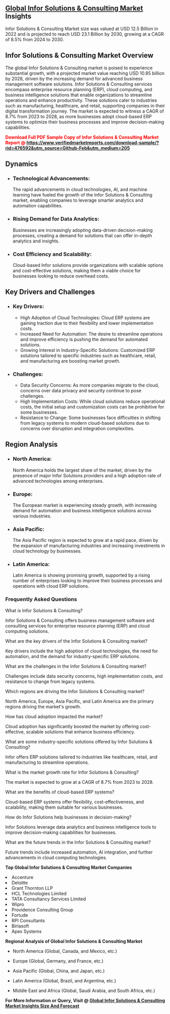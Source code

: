 <h2><a href="https://www.verifiedmarketreports.com/download-sample/?rid=476592&amp;utm_source=Github&amp;utm_medium=205" target="_blank">Global Infor Solutions & Consulting Market</a> Insights</h2><p>Infor Solutions & Consulting Market size was valued at USD 12.5 Billion in 2022 and is projected to reach USD 23.1 Billion by 2030, growing at a CAGR of 8.5% from 2024 to 2030.</p><p> <h2>Infor Solutions & Consulting Market Overview</h2> <p>The global Infor Solutions & Consulting market is poised to experience substantial growth, with a projected market value reaching USD 10.85 billion by 2028, driven by the increasing demand for advanced business management software solutions. Infor Solutions & Consulting services encompass enterprise resource planning (ERP), cloud computing, and business intelligence solutions that enable organizations to streamline operations and enhance productivity. These solutions cater to industries such as manufacturing, healthcare, and retail, supporting companies in their digital transformation journey. The market is expected to witness a CAGR of 8.7% from 2023 to 2028, as more businesses adopt cloud-based ERP systems to optimize their business processes and improve decision-making capabilities.</p> <p><strong><p><span class=""><span style="color: #ff0000;"><strong>Download Full PDF Sample Copy of Infor Solutions & Consulting Market Report</strong> @ </span><a href="https://www.verifiedmarketreports.com/download-sample/?rid=476592&amp;utm_source=Github-Feb&amp;utm_medium=205" target="_blank">https://www.verifiedmarketreports.com/download-sample/?rid=476592&amp;utm_source=Github-Feb&amp;utm_medium=205</a></span></p></strong></p> <h2>Dynamics</h2> <ul> <li><h3>Technological Advancements:</h3> The rapid advancements in cloud technologies, AI, and machine learning have fueled the growth of the Infor Solutions & Consulting market, enabling companies to leverage smarter analytics and automation capabilities.</li> <li><h3>Rising Demand for Data Analytics:</h3> Businesses are increasingly adopting data-driven decision-making processes, creating a demand for solutions that can offer in-depth analytics and insights.</li> <li><h3>Cost Efficiency and Scalability:</h3> Cloud-based Infor solutions provide organizations with scalable options and cost-effective solutions, making them a viable choice for businesses looking to reduce overhead costs.</li> </ul> <h2>Key Drivers and Challenges</h2> <ul> <li><h3>Key Drivers:</h3> <ul> <li>High Adoption of Cloud Technologies: Cloud ERP systems are gaining traction due to their flexibility and lower implementation costs.</li> <li>Increased Need for Automation: The desire to streamline operations and improve efficiency is pushing the demand for automated solutions.</li> <li>Growing Interest in Industry-Specific Solutions: Customized ERP solutions tailored to specific industries such as healthcare, retail, and manufacturing are boosting market growth.</li> </ul> </li> <li><h3>Challenges:</h3> <ul> <li>Data Security Concerns: As more companies migrate to the cloud, concerns over data privacy and security continue to pose challenges.</li> <li>High Implementation Costs: While cloud solutions reduce operational costs, the initial setup and customization costs can be prohibitive for some businesses.</li> <li>Resistance to Change: Some businesses face difficulties in shifting from legacy systems to modern cloud-based solutions due to concerns over disruption and integration complexities.</li> </ul> </li> </ul> <h2>Region Analysis</h2> <ul> <li><h3>North America:</h3> North America holds the largest share of the market, driven by the presence of major Infor Solutions providers and a high adoption rate of advanced technologies among enterprises.</li> <li><h3>Europe:</h3> The European market is experiencing steady growth, with increasing demand for automation and business intelligence solutions across various industries.</li> <li><h3>Asia Pacific:</h3> The Asia Pacific region is expected to grow at a rapid pace, driven by the expansion of manufacturing industries and increasing investments in cloud technology by businesses.</li> <li><h3>Latin America:</h3> Latin America is showing promising growth, supported by a rising number of enterprises looking to improve their business processes and operations with cloud ERP solutions.</li> </ul> <h3>Frequently Asked Questions</h3> <p>What is Infor Solutions & Consulting?</p> <p>Infor Solutions & Consulting offers business management software and consulting services for enterprise resource planning (ERP) and cloud computing solutions.</p> <p>What are the key drivers of the Infor Solutions & Consulting market?</p> <p>Key drivers include the high adoption of cloud technologies, the need for automation, and the demand for industry-specific ERP solutions.</p> <p>What are the challenges in the Infor Solutions & Consulting market?</p> <p>Challenges include data security concerns, high implementation costs, and resistance to change from legacy systems.</p> <p>Which regions are driving the Infor Solutions & Consulting market?</p> <p>North America, Europe, Asia Pacific, and Latin America are the primary regions driving the market's growth.</p> <p>How has cloud adoption impacted the market?</p> <p>Cloud adoption has significantly boosted the market by offering cost-effective, scalable solutions that enhance business efficiency.</p> <p>What are some industry-specific solutions offered by Infor Solutions & Consulting?</p> <p>Infor offers ERP solutions tailored to industries like healthcare, retail, and manufacturing to streamline operations.</p> <p>What is the market growth rate for Infor Solutions & Consulting?</p> <p>The market is expected to grow at a CAGR of 8.7% from 2023 to 2028.</p> <p>What are the benefits of cloud-based ERP systems?</p> <p>Cloud-based ERP systems offer flexibility, cost-effectiveness, and scalability, making them suitable for various businesses.</p> <p>How do Infor Solutions help businesses in decision-making?</p> <p>Infor Solutions leverage data analytics and business intelligence tools to improve decision-making capabilities for businesses.</p> <p>What are the future trends in the Infor Solutions & Consulting market?</p> <p>Future trends include increased automation, AI integration, and further advancements in cloud computing technologies.</p> </p><p><strong>Top Global Infor Solutions & Consulting Market Companies</strong></p><div data-test-id=""><p><li>Accenture</li><li> Deloitte</li><li> Grant Thornton LLP</li><li> HCL Technologies Limited</li><li> TATA Consultancy Services Limited</li><li> Wipro</li><li> Providence Consulting Group</li><li> Fortude</li><li> RPI Consultants</li><li> Birlasoft</li><li> Apex Systems</li></p><div><strong>Regional Analysis of&nbsp;Global Infor Solutions & Consulting Market</strong></div><ul><li dir="ltr"><p dir="ltr">North America&nbsp;(Global, Canada, and Mexico, etc.)</p></li><li dir="ltr"><p dir="ltr">Europe (Global, Germany, and France, etc.)</p></li><li dir="ltr"><p dir="ltr">Asia Pacific&nbsp;(Global, China, and Japan, etc.)</p></li><li dir="ltr"><p dir="ltr">Latin America&nbsp;(Global, Brazil, and Argentina, etc.)</p></li><li dir="ltr">Middle East and Africa&nbsp;(Global, Saudi Arabia, and South Africa, etc.)</li></ul><p><strong>For More Information or Query, Visit @&nbsp;</strong><strong><a href="https://www.verifiedmarketreports.com/product/infor-solutions-consulting-market/?utm_source=Github&amp;utm_medium=205" target="_blank">Global Infor Solutions & Consulting Market Insights Size And Forecast</a></strong></p></div>
